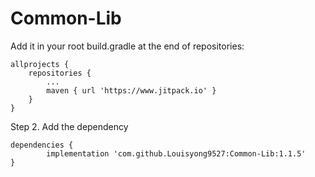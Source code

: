 # Common-Lib
Add it in your root build.gradle at the end of repositories:

	allprojects {
		repositories {
			...
			maven { url 'https://www.jitpack.io' }
		}
	}
Step 2. Add the dependency

	dependencies {
	        implementation 'com.github.Louisyong9527:Common-Lib:1.1.5'
	}
